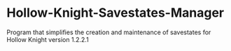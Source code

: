 # Hollow-Knight-Savestates-Manager
Program that simplifies the creation and maintenance of savestates for Hollow Knight version 1.2.2.1

